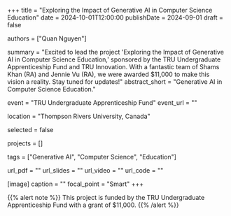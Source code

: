 +++
title = "Exploring the Impact of Generative AI in Computer Science Education"
date = 2024-10-01T12:00:00
publishDate = 2024-09-01
draft = false

authors = ["Quan Nguyen"]

summary = "Excited to lead the project 'Exploring the Impact of Generative AI in Computer Science Education,' sponsored by the TRU Undergraduate Apprenticeship Fund and TRU Innovation. With a fantastic team of Shams Khan (RA) and Jennie Vu (RA), we were awarded $11,000 to make this vision a reality. Stay tuned for updates!"
abstract_short = "Generative AI in Computer Science Education."

event = "TRU Undergraduate Apprenticeship Fund"
event_url = ""

location = "Thompson Rivers University, Canada"

selected = false

projects = []

tags = ["Generative AI", "Computer Science", "Education"]

url_pdf = ""
url_slides = ""
url_video = ""
url_code = ""

[image]
  caption = ""
  focal_point = "Smart"
+++

{{% alert note %}}
This project is funded by the TRU Undergraduate Apprenticeship Fund with a grant of $11,000.
{{% /alert %}}

